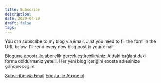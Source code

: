 ```yaml
---
title: Subscribe
description:
date: 2020-04-29 
draft: false
tags: 
---
```



You can subscribe to my blog via email. Just you need to fill the form in the URL below. I'll send every new blog post to your email.

Bloguma eposta ile abonelik gerçekleştirebilirsiniz. Alttaki bağlantıdaki formu doldurmanız yeterli. Her yeni blog içeriğini eposta adresinize göndereceğim.

[Subscribe via Email](http://eepurl.com/cnqntH)
 [Eposta ile Abone ol](http://eepurl.com/cnqntH)
